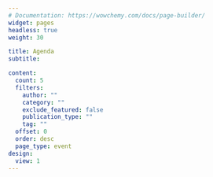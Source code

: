```yaml
---
# Documentation: https://wowchemy.com/docs/page-builder/
widget: pages
headless: true
weight: 30

title: Agenda
subtitle:

content:
  count: 5
  filters:
    author: ""
    category: ""
    exclude_featured: false
    publication_type: ""
    tag: ""
  offset: 0
  order: desc
  page_type: event
design:
  view: 1
---
```


